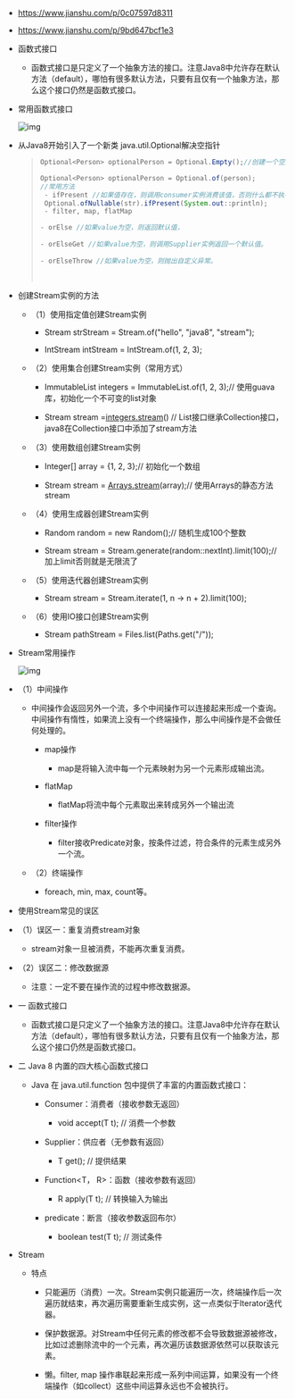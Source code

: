 - https://www.jianshu.com/p/0c07597d8311

- https://www.jianshu.com/p/9bd647bcf1e3

- 函数式接口

  - 函数式接口是只定义了一个抽象方法的接口。注意Java8中允许存在默认方法（default），哪怕有很多默认方法，只要有且仅有一个抽象方法，那么这个接口仍然是函数式接口。

- 常用函数式接口

  ![img](https://api2.mubu.com/v3/document_image/8209378_a37bc197-e9a9-465c-c3b1-3e99bd0880bb.png)

- 从Java8开始引入了一个新类 java.util.Optional解决空指针

  > ```java
  > Optional<Person> optionalPerson = Optional.Empty();//创建一个空对象
  > 
  > Optional<Person> optionalPerson = Optional.of(person);
  > //常用方法
  >  - ifPresent //如果值存在，则调用consumer实例消费该值，否则什么都不执行
  >  Optional.ofNullable(str).ifPresent(System.out::println);
  >  - filter, map, flatMap
  > 
  > - orElse //如果value为空，则返回默认值，
  >   
  > - orElseGet //如果value为空，则调用Supplier实例返回一个默认值。
  >  
  > - orElseThrow //如果value为空，则抛出自定义异常。
  > 
  >   
  > ```

- 创建Stream实例的方法

  - （1）使用指定值创建Stream实例

    - Stream<String> strStream = Stream.of("hello", "java8", "stream");

    - IntStream intStream = IntStream.of(1, 2, 3);

  - （2）使用集合创建Stream实例（常用方式）

    - ImmutableList<Integer> integers = ImmutableList.of(1, 2, 3);// 使用guava库，初始化一个不可变的list对象

    - Stream<Integer> stream =[integers.stream](http://integers.stream/)() // List接口继承Collection接口，java8在Collection接口中添加了stream方法

  - （3）使用数组创建Stream实例

    - Integer[] array = {1, 2, 3};// 初始化一个数组

    - Stream<Integer> stream = [Arrays.stream](http://arrays.stream/)(array);// 使用Arrays的静态方法stream

  - （4）使用生成器创建Stream实例

    - Random random = new Random();// 随机生成100个整数

    - Stream<Integer> stream = Stream.generate(random::nextInt).limit(100);// 加上limit否则就是无限流了

  - （5）使用迭代器创建Stream实例
    - Stream<Integer> stream = Stream.iterate(1, n -> n + 2).limit(100);

  - （6）使用IO接口创建Stream实例
    - Stream<Path> pathStream = Files.list(Paths.get("/"));

- Stream常用操作

  ![img](https://api2.mubu.com/v3/document_image/8209378_1517c3e9-d7c5-4357-81ab-6c162430061e.png)

- （1）中间操作

  - 中间操作会返回另外一个流，多个中间操作可以连接起来形成一个查询。中间操作有惰性，如果流上没有一个终端操作，那么中间操作是不会做任何处理的。

    - map操作
      - map是将输入流中每一个元素映射为另一个元素形成输出流。

    - flatMap
      - flatMap将流中每个元素取出来转成另外一个输出流

    - filter操作
      - filter接收Predicate对象，按条件过滤，符合条件的元素生成另外一个流。

  - （2）终端操作
    - foreach, min, max, count等。

-  使用Stream常见的误区

  - （1）误区一：重复消费stream对象
    - stream对象一旦被消费，不能再次重复消费。

  - （2）误区二：修改数据源
    - 注意：一定不要在操作流的过程中修改数据源。

- 一 函数式接口

  - 函数式接口是只定义了一个抽象方法的接口。注意Java8中允许存在默认方法（default），哪怕有很多默认方法，只要有且仅有一个抽象方法，那么这个接口仍然是函数式接口。

- 二 Java 8 内置的四大核心函数式接口

  - Java 在 java.util.function 包中提供了丰富的内置函数式接口：

    - Consumer<T>：消费者（接收参数无返回）
      - void accept(T t);  // 消费一个参数

    - Supplier<T>：供应者（无参数有返回）
      - T get();  // 提供结果

    - Function<T， R>：函数（接收参数有返回）
      - R apply(T t);  // 转换输入为输出

    - predicate<T>：断言（接收参数返回布尔）
      - boolean test(T t);  // 测试条件

- Stream

  - 特点

    - 只能遍历（消费）一次。Stream实例只能遍历一次，终端操作后一次遍历就结束，再次遍历需要重新生成实例，这一点类似于Iterator迭代器。

    - 保护数据源。对Stream中任何元素的修改都不会导致数据源被修改，比如过滤删除流中的一个元素，再次遍历该数据源依然可以获取该元素。

    - 懒。filter, map 操作串联起来形成一系列中间运算，如果没有一个终端操作（如collect）这些中间运算永远也不会被执行。